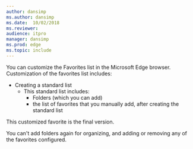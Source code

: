 ```yaml
---
author: dansimp
ms.author: dansimp
ms.date:  10/02/2018
ms.reviewer: 
audience: itpro
manager: dansimp
ms.prod: edge
ms.topic: include
---
```


You can customize the Favorites list in the Microsoft Edge browser. Customization of the favorites list includes:

- Creating a standard list
    - This standard list includes:
        - Folders (which you can add)
        - the list of favorites that you manually add, after creating the standard list

This customized favorite is the final version. 

You can't add folders again for organizing, and adding or removing any of the favorites configured.
